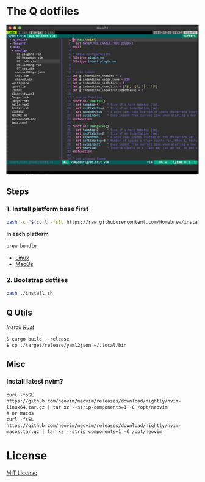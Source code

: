 # The Q dotfiles

![screenshot](./screenshot.png)

## Steps
### 1. Install platform base first
```bash
bash -c "$(curl -fsSL https://raw.githubusercontent.com/Homebrew/install/master/install.sh)"
```

**In each platform**
```bash
brew bundle
```

- [Linux](./platform/linux)
- [MacOs](./platform/darwin)

### 2. Bootstrap dotfiles
```bash
bash ./install.sh
```


## Q Utils
*Install [Rust](https://www.rust-lang.org/tools/install)*

```
$ cargo build --release
$ cp ./target/release/yaml2json ~/.local/bin
```

## Misc
### Install latest nvim?
```
curl -fsSL https://github.com/neovim/neovim/releases/download/nightly/nvim-linux64.tar.gz | tar xz --strip-components=1 -C /opt/neovim
# or macos
curl -fsSL https://github.com/neovim/neovim/releases/download/nightly/nvim-macos.tar.gz | tar xz --strip-components=1 -C /opt/neovim
```

# License
[MIT License](LICENSE)


